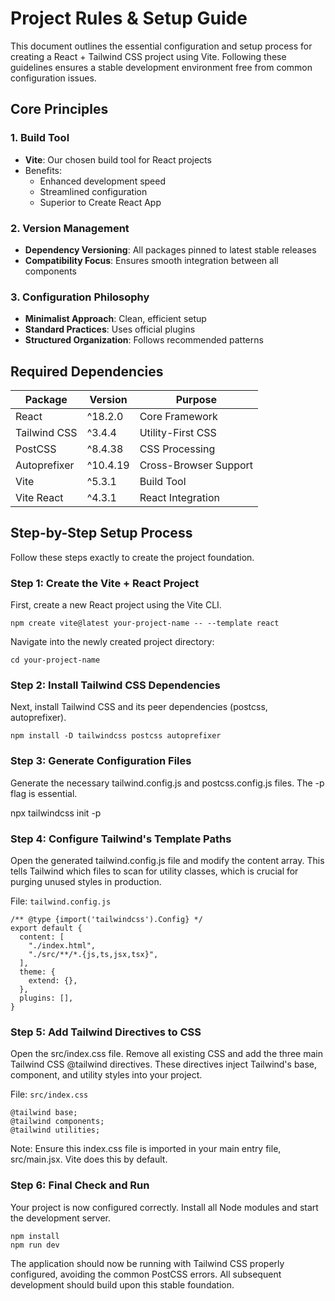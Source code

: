 # Project Rules & Setup Guide

This document outlines the essential configuration and setup process for creating a React + Tailwind CSS project using Vite. Following these guidelines ensures a stable development environment free from common configuration issues.

## Core Principles

### 1. Build Tool
- **Vite**: Our chosen build tool for React projects
- Benefits:
  - Enhanced development speed
  - Streamlined configuration
  - Superior to Create React App

### 2. Version Management
- **Dependency Versioning**: All packages pinned to latest stable releases
- **Compatibility Focus**: Ensures smooth integration between all components

### 3. Configuration Philosophy
- **Minimalist Approach**: Clean, efficient setup
- **Standard Practices**: Uses official plugins
- **Structured Organization**: Follows recommended patterns

## Required Dependencies

| Package           | Version    | Purpose                    |
|------------------|------------|----------------------------|
| React            | ^18.2.0    | Core Framework            |
| Tailwind CSS     | ^3.4.4     | Utility-First CSS         |
| PostCSS          | ^8.4.38    | CSS Processing            |
| Autoprefixer     | ^10.4.19   | Cross-Browser Support     |
| Vite             | ^5.3.1     | Build Tool               |
| Vite React       | ^4.3.1     | React Integration        |

## Step-by-Step Setup Process

Follow these steps exactly to create the project foundation.

### Step 1: Create the Vite + React Project

First, create a new React project using the Vite CLI.

```
npm create vite@latest your-project-name -- --template react
```

Navigate into the newly created project directory:

```
cd your-project-name
```

### Step 2: Install Tailwind CSS Dependencies

Next, install Tailwind CSS and its peer dependencies (postcss, autoprefixer).

```
npm install -D tailwindcss postcss autoprefixer
```

### Step 3: Generate Configuration Files

Generate the necessary tailwind.config.js and postcss.config.js files. The -p flag is essential.

npx tailwindcss init -p

### Step 4: Configure Tailwind's Template Paths

Open the generated tailwind.config.js file and modify the content array. This tells Tailwind which files to scan for utility classes, which is crucial for purging unused styles in production.

File: `tailwind.config.js`

```
/** @type {import('tailwindcss').Config} */
export default {
  content: [
    "./index.html",
    "./src/**/*.{js,ts,jsx,tsx}",
  ],
  theme: {
    extend: {},
  },
  plugins: [],
}
```

### Step 5: Add Tailwind Directives to CSS

Open the src/index.css file. Remove all existing CSS and add the three main Tailwind CSS @tailwind directives. These directives inject Tailwind's base, component, and utility styles into your project.

File: `src/index.css`

```
@tailwind base;
@tailwind components;
@tailwind utilities;
```

Note: Ensure this index.css file is imported in your main entry file, src/main.jsx. Vite does this by default.

### Step 6: Final Check and Run

Your project is now configured correctly. Install all Node modules and start the development server.

```
npm install
npm run dev
```

The application should now be running with Tailwind CSS properly configured, avoiding the common PostCSS errors. All subsequent development should build upon this stable foundation.